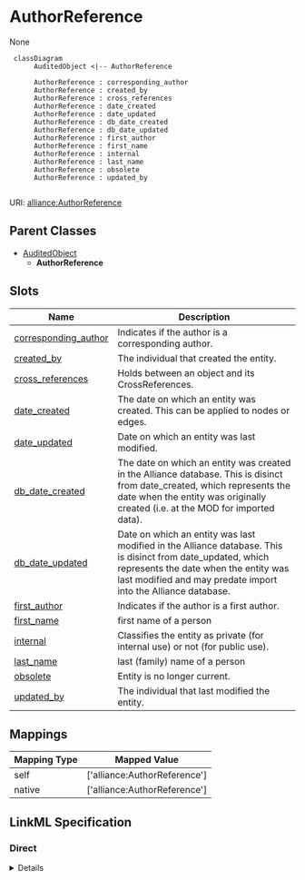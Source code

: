 # AuthorReference

None


```mermaid
 classDiagram
      AuditedObject <|-- AuthorReference
      
      AuthorReference : corresponding_author
      AuthorReference : created_by
      AuthorReference : cross_references
      AuthorReference : date_created
      AuthorReference : date_updated
      AuthorReference : db_date_created
      AuthorReference : db_date_updated
      AuthorReference : first_author
      AuthorReference : first_name
      AuthorReference : internal
      AuthorReference : last_name
      AuthorReference : obsolete
      AuthorReference : updated_by
      

```



URI: [alliance:AuthorReference](http://alliancegenome.org/AuthorReference)


## Parent Classes

* [AuditedObject](AuditedObject.md)
    * **AuthorReference**




<!-- no inheritance hierarchy -->


## Slots

| Name | Description  |
| ---  | ---  |
| [corresponding_author](corresponding_author.md) | Indicates if the author is a corresponding author. |
| [created_by](created_by.md) | The individual that created the entity. |
| [cross_references](cross_references.md) | Holds between an object and its CrossReferences. |
| [date_created](date_created.md) | The date on which an entity was created. This can be applied to nodes or edges. |
| [date_updated](date_updated.md) | Date on which an entity was last modified. |
| [db_date_created](db_date_created.md) | The date on which an entity was created in the Alliance database.  This is disinct from date_created, which represents the date when the entity was originally created (i.e. at the MOD for imported data). |
| [db_date_updated](db_date_updated.md) | Date on which an entity was last modified in the Alliance database.  This is disinct from date_updated, which represents the date when the entity was last modified and may predate import into the Alliance database. |
| [first_author](first_author.md) | Indicates if the author is a first author. |
| [first_name](first_name.md) | first name of a person |
| [internal](internal.md) | Classifies the entity as private (for internal use) or not (for public use). |
| [last_name](last_name.md) | last (family) name of a person |
| [obsolete](obsolete.md) | Entity is no longer current. |
| [updated_by](updated_by.md) | The individual that last modified the entity. |


## Mappings

| Mapping Type | Mapped Value |
| ---  | ---  |
| self | ['alliance:AuthorReference'] |
| native | ['alliance:AuthorReference'] |




## LinkML Specification

<!-- TODO: investigate https://stackoverflow.com/questions/37606292/how-to-create-tabbed-code-blocks-in-mkdocs-or-sphinx -->

### Direct

<details>
```yaml
name: AuthorReference
from_schema: https://github.com/alliance-genome/agr_curation_schema/src/schema/reference
is_a: AuditedObject
slots:
- corresponding_author
- first_author
- first_name
- last_name
- cross_references

```
</details>

### Induced

<details>
```yaml
name: AuthorReference
from_schema: https://github.com/alliance-genome/agr_curation_schema/src/schema/reference
is_a: AuditedObject
attributes:
  corresponding_author:
    name: corresponding_author
    description: Indicates if the author is a corresponding author.
    from_schema: https://github.com/alliance-genome/agr_curation_schema/src/schema/reference
    domain: AuthorReference
    alias: corresponding_author
    owner: AuthorReference
    domain_of:
    - AuthorReference
    range: boolean
  first_author:
    name: first_author
    description: Indicates if the author is a first author.
    from_schema: https://github.com/alliance-genome/agr_curation_schema/src/schema/reference
    domain: AuthorReference
    alias: first_author
    owner: AuthorReference
    domain_of:
    - AuthorReference
    range: boolean
  first_name:
    name: first_name
    description: first name of a person
    from_schema: https://github.com/alliance-genome/agr_curation_schema/core.yaml
    alias: first_name
    owner: AuthorReference
    domain_of:
    - Person
    - AuthorReference
    range: string
  last_name:
    name: last_name
    description: last (family) name of a person
    from_schema: https://github.com/alliance-genome/agr_curation_schema/core.yaml
    alias: last_name
    owner: AuthorReference
    domain_of:
    - Person
    - AuthorReference
    range: string
  cross_references:
    name: cross_references
    description: Holds between an object and its CrossReferences.
    from_schema: https://github.com/alliance-genome/agr_curation_schema/core.yaml
    aliases:
    - xrefs
    singular_name: cross_reference
    multivalued: true
    alias: cross_references
    owner: AuthorReference
    domain_of:
    - OntologyTerm
    - GenomicEntity
    - AuthorReference
    - Antibody
    - GeneInteraction
    range: CrossReference
  created_by:
    name: created_by
    description: The individual that created the entity.
    from_schema: https://github.com/alliance-genome/agr_curation_schema/core.yaml
    domain: AuditedObject
    multivalued: false
    alias: created_by
    owner: AuthorReference
    domain_of:
    - AuditedObject
    range: Person
  date_created:
    name: date_created
    description: The date on which an entity was created. This can be applied to nodes
      or edges.
    from_schema: https://github.com/alliance-genome/agr_curation_schema/core.yaml
    aliases:
    - creation_date
    exact_mappings:
    - dct:createdOn
    - WIKIDATA_PROPERTY:P577
    alias: date_created
    owner: AuthorReference
    domain_of:
    - AuditedObject
    - AuditedObjectDTO
    range: datetime
  updated_by:
    name: updated_by
    description: The individual that last modified the entity.
    from_schema: https://github.com/alliance-genome/agr_curation_schema/core.yaml
    domain: AuditedObject
    multivalued: false
    alias: updated_by
    owner: AuthorReference
    domain_of:
    - AuditedObject
    range: Person
  date_updated:
    name: date_updated
    description: Date on which an entity was last modified.
    from_schema: https://github.com/alliance-genome/agr_curation_schema/core.yaml
    aliases:
    - date_last_modified
    alias: date_updated
    owner: AuthorReference
    domain_of:
    - AuditedObject
    - AuditedObjectDTO
    range: datetime
  db_date_created:
    name: db_date_created
    description: The date on which an entity was created in the Alliance database.  This
      is disinct from date_created, which represents the date when the entity was
      originally created (i.e. at the MOD for imported data).
    from_schema: https://github.com/alliance-genome/agr_curation_schema/core.yaml
    alias: db_date_created
    owner: AuthorReference
    domain_of:
    - AuditedObject
    - AuditedObjectDTO
    range: datetime
  db_date_updated:
    name: db_date_updated
    description: Date on which an entity was last modified in the Alliance database.  This
      is disinct from date_updated, which represents the date when the entity was
      last modified and may predate import into the Alliance database.
    from_schema: https://github.com/alliance-genome/agr_curation_schema/core.yaml
    alias: db_date_updated
    owner: AuthorReference
    domain_of:
    - AuditedObject
    - AuditedObjectDTO
    range: datetime
  internal:
    name: internal
    description: Classifies the entity as private (for internal use) or not (for public
      use).
    notes:
    - Default value is true.
    from_schema: https://github.com/alliance-genome/agr_curation_schema/core.yaml
    alias: internal
    owner: AuthorReference
    domain_of:
    - AuditedObject
    - AuditedObjectDTO
    range: boolean
    required: true
  obsolete:
    name: obsolete
    description: Entity is no longer current.
    notes:
    - Obsolete entities are preserved in the database for posterity but should not
      be publicly displayed.
    from_schema: https://github.com/alliance-genome/agr_curation_schema/core.yaml
    alias: obsolete
    owner: AuthorReference
    domain_of:
    - AuditedObject
    - AuditedObjectDTO
    range: boolean

```
</details>